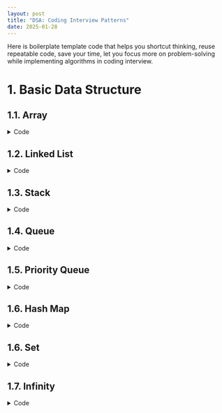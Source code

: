```yaml
---
layout: post
title: "DSA: Coding Interview Patterns"
date: 2025-01-28
---
```


Here is boilerplate template code that helps you shortcut thinking, reuse repeatable code, save your time, let you focus more on problem-solving while implementing algorithms in coding interview.


# 1. Basic Data Structure

## 1.1. Array

<details>
<summary>Code</summary>

<pre>
nums = [0, 10, 20, 30, 40, 50]

# Loop with index and value
for i, num in enumerate(nums):
    print(i, num)
</pre>
</details>


## 1.2. Linked List

<details>
<summary>Code</summary>

<pre>
from llist import sllist, dllist

# Create a singly linked list
singly_list = sllist()

# Add elements to the singly linked list
singly_list.append(1)
singly_list.append(2)
singly_list.append(3)

# Display the singly linked list
print("Singly Linked List:", singly_list)  # Output: sllist([1, 2, 3])

# Access elements
print("First element:", singly_list.first.value)  # Output: 1
print("Last element:", singly_list.last.value)   # Output: 3

# Remove an element
singly_list.remove(singly_list.first)  # Removes the first element
print("After removal:", singly_list)  # Output: sllist([2, 3])

# Create a doubly linked list
doubly_list = dllist()

# Add elements to the doubly linked list
doubly_list.append(1)
doubly_list.append(2)
doubly_list.append(3)

# Display the doubly linked list
print("Doubly Linked List:", doubly_list)  # Output: dllist([1, 2, 3])

# Insert at a specific position
doubly_list.insert(0, doubly_list.first)  # Insert 0 at the start
print("After insertion:", doubly_list)   # Output: dllist([0, 1, 2, 3])
</pre>
</details>


## 1.3. Stack

<details>
<summary>Code</summary>

<pre>
# Declaring a stack using a list
stack = []

# Push operation (adding elements to the stack)
stack.append(10)
stack.append(20)
stack.append(30)

# Pop operation (removing the top element of the stack)
top_element = stack.pop()  # Removes and returns 30

# Checking the top element without removing it
top_element = stack[-1]  # 20

# Checking if the stack is empty
is_empty = len(stack) == 0
</pre>
</details>


## 1.4. Queue

<details>
<summary>Code</summary>

<pre>
from queue import Queue

# Create a FIFO queue
q = Queue()

# Add elements to the queue
q.put(1)
q.put(2)
q.put(3)

# Remove elements from the queue
print(q.get())  # Output: 1
print(q.get())  # Output: 2

# Check if the queue is empty
print(q.empty())  # Output: False
</pre>
</details>


## 1.5. Priority Queue

<details>
<summary>Code</summary>

<pre>
from queue import PriorityQueue

# Create a priority queue
q = PriorityQueue()

# Add elements with priorities (lower number = higher priority)
q.put((1, "Task A"))
q.put((3, "Task C"))
q.put((2, "Task B"))

# Remove elements based on priority
print(q.get())  # Output: (1, 'Task A')
print(q.get())  # Output: (2, 'Task B')
</pre>
</details>

## 1.6. Hash Map

<details>
<summary>Code</summary>

<pre>
# Create a hash map
hash_map = {}

# Add key-value pairs
hash_map["name"] = "Alice"
hash_map["age"] = 25
hash_map["city"] = "New York"

# Access values by keys
print(hash_map["name"])  # Output: Alice

# Update a value
hash_map["age"] = 26

# Check if a key exists
print("city" in hash_map)  # Output: True

# Delete a key-value pair
del hash_map["city"]

# Iterate over keys and values
for key, value in hash_map.items():
    print(f"{key}: {value}") # Output: (Alice: 26)
</pre>
</details>


## 1.6. Set

<details>
<summary>Code</summary>

<pre>
# Creating an empty set
my_set = set()

# Adding elements to the set
my_set.add(1)
my_set.add(2)
my_set.add(3)

# Adding 2 again (no effect)
my_set.add(2)

# Removing an element
my_set.remove(1)

# The set still contains only one instance of 2
print(my_set)  # Output: {2, 3}
</pre>
</details>

## 1.7. Infinity

<details>
<summary>Code</summary>

<pre>
import math

positive_inf = math.inf
negative_inf = -math.inf
</pre>
</details>
